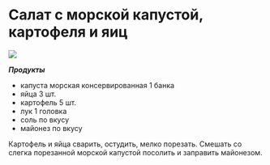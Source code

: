 # Салат с морской капустой, картофеля и яиц
![](/images/Kulinar/Salad/salat_iz_morskoi_kapusti.jpg)

_**Продукты**_

- капуста морская консервированная 1 банка
- яйца 3 шт.
- картофель 5 шт.
- лук 1 головка
- соль по вкусу
- майонез по вкусу

Картофель и яйца сварить, остудить, мелко порезать.
Смешать со слегка порезанной морской капустой посолить и заправить майонезом.
